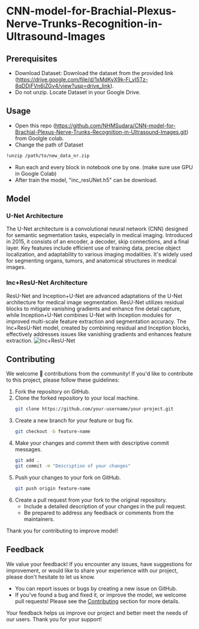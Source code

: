 # CNN-model-for-Brachial-Plexus-Nerve-Trunks-Recognition-in-Ultrasound-Images
## Prerequisites
- Download Dataset: Download the dataset from the provided link (https://drive.google.com/file/d/1xMdKyX9k-Fi_vI5Tz-8qDDjFVn6iZGv4/view?usp=drive_link).
- Do not unzip. Locate Dataset in your Google Drive.
## Usage
- Open this repo (https://github.com/NHMSudara/CNN-model-for-Brachial-Plexus-Nerve-Trunks-Recognition-in-Ultrasound-Images.git) from Goolgle colab.
- Change the path of Dataset
```markdown
!unzip /path/to/new_data_nr.zip
```
- Run each and every block in notebook one by one. (make sure use GPU in Google Colab)
- After train the model, "inc_resUNet.h5" can be download.
## Model
### U-Net Architecture
The U-Net architecture is a convolutional neural network (CNN) designed for semantic segmentation tasks, especially in medical imaging. Introduced in 2015, it consists of an encoder, a decoder, skip connections, and a final layer. Key features include efficient use of training data, precise object localization, and adaptability to various imaging modalities. It's widely used for segmenting organs, tumors, and anatomical structures in medical images.
### Inc+ResU-Net Architecture
ResU-Net and Inception+U-Net are advanced adaptations of the U-Net architecture for medical image segmentation. ResU-Net utilizes residual blocks to mitigate vanishing gradients and enhance fine detail capture, while Inception+U-Net combines U-Net with Inception modules for improved multi-scale feature extraction and segmentation accuracy. The Inc+ResU-Net model, created by combining residual and Inception blocks, effectively addresses issues like vanishing gradients and enhances feature extraction.
![Inc+ResU-Net](https://github.com/NHMSudara/CNN-model-for-Brachial-Plexus-Nerve-Trunks-Recognition-in-Ultrasound-Images/blob/master/Inc+ResU-Net.png?raw=true)
## Contributing

We welcome 🤩 contributions from the community! If you'd like to contribute to this project, please follow these guidelines:

1. Fork the repository on GitHub.
2. Clone the forked repository to your local machine.
    ```bash
    git clone https://github.com/your-username/your-project.git
    ```
3. Create a new branch for your feature or bug fix.
    ```bash
    git checkout -b feature-name
    ```
4. Make your changes and commit them with descriptive commit messages.
    ```bash
    git add .
    git commit -m "Description of your changes"
    ```
5. Push your changes to your fork on GitHub.
    ```bash
    git push origin feature-name
    ```
6. Create a pull request from your fork to the original repository.
    - Include a detailed description of your changes in the pull request.
    - Be prepared to address any feedback or comments from the maintainers.

Thank you for contributing to improve model!
## Feedback

We value your feedback! If you encounter any issues, have suggestions for improvement, or would like to share your experience with our project, please don't hesitate to let us know.

- You can report issues or bugs by creating a new issue on GitHub.
- If you've found a bug and fixed it, or improve the model, we welcome pull requests! Please see the [Contributing](#contributing) section for more details.

Your feedback helps us improve our project and better meet the needs of our users. Thank you for your support!

